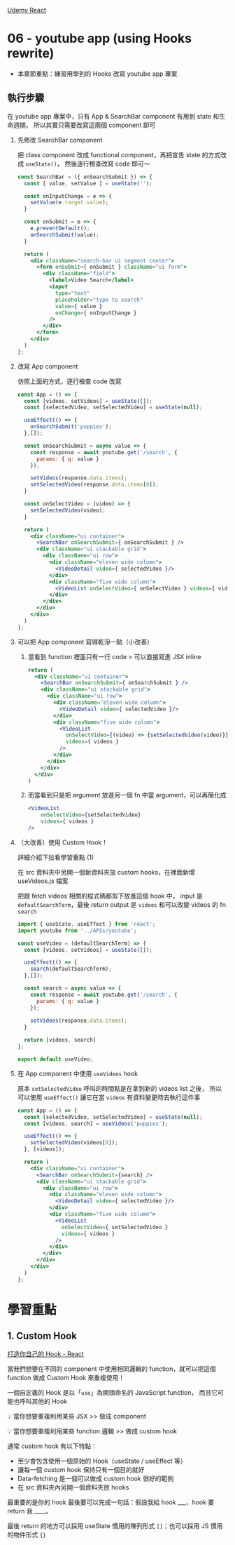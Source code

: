 [Udemy React](https://www.udemy.com/course/react-redux/learn/lecture/20788014#questions/11581544)

# 06 - youtube app (using Hooks rewrite)

- 本章節重點：練習用學到的 Hooks 改寫 youtube app 專案

## 執行步驟

在 youtube app 專案中，只有 App & SearchBar component 有用到 state 和生命週期，
所以其實只需要改寫這兩個 component 即可

1. 先修改 SearchBar component
    
    把 class component 改成 functional component，再把宣告 state 的方式改成 `useState()`，
    然後逐行檢查改寫 code 即可～
    
    ```jsx
    const SearchBar = ({ onSearchSubmit }) => {
      const [ value, setValue ] = useState('');
    
      const onInputChange = e => {
        setValue(e.target.value);
      }
    
      const onSubmit = e => {
        e.preventDefault();
        onSearchSubmit(value);
      }  
    
      return (
        <div className="search-bar ui segment center">
          <form onSubmit={ onSubmit } className="ui form">
            <div className="field">
              <label>Video Search</label>
              <input 
                type="text" 
                placeholder="type to search"
                value={ value }
                onChange={ onInputChange }
              />
            </div>
          </form>
        </div>
      )
    };
    ```
    
2. 改寫 App component
    
    仿照上面的方式，逐行檢查 code 改寫
    
    ```jsx
    const App = () => {
      const [videos, setVideos] = useState([]);
      const [selectedVideo, setSelectedVideo] = useState(null);
    
      useEffect(() => {
        onSearchSubmit('puppies');
      },[]);
    
      const onSearchSubmit = async value => {
        const response = await youtube.get('/search', { 
          params: { q: value }
        });
    
        setVideos(response.data.items);
        setSelectedVideo(response.data.items[0]);
      }
    
      const onSelectVideo = (video) => {
        setSelectedVideo(video);
      }
    
      return (
        <div className="ui container">
          <SearchBar onSearchSubmit={ onSearchSubmit } />
          <div className="ui stackable grid">
            <div className="ui row">
              <div className="eleven wide column">
                <VideoDetail video={ selectedVideo }/>
              </div>
              <div className="five wide column">
                <VideoList onSelectVideo={ onSelectVideo } videos={ videos } />
              </div>
            </div>
          </div>
        </div>
      )
    };
    ```
    
3. 可以把 App component 寫得乾淨一點（小改善）
    1. 當看到 function 裡面只有一行 code > 可以直接寫進 JSX inline
        
        ```jsx
        return (
          <div className="ui container">
            <SearchBar onSearchSubmit={ onSearchSubmit } />
            <div className="ui stackable grid">
              <div className="ui row">
                <div className="eleven wide column">
                  <VideoDetail video={ selectedVideo }/>
                </div>
                <div className="five wide column">
                  <VideoList 
                    onSelectVideo={(video) => {setSelectedVideo(video)}} 
                    videos={ videos } 
                  />
                </div>
              </div>
            </div>
          </div>
        )
        ```
        
    2. 而當看到只是把 argument 放進另一個 fn 中當 argument，可以再簡化成
        
        ```jsx
        <VideoList 
        	onSelectVideo={setSelectedVideo} 
        	videos={ videos } 
        />
        ```
        
4. （大改善）使用 Custom Hook！
    
    詳細介紹下拉看學習重點 (1)
    
    在 src 資料夾中另開一個新資料夾放 custom hooks，在裡面新增 useVideos.js 檔案
    
    把跟 fetch videos 相關的程式碼都剪下放進這個 hook 中，
    input 是 `defaultSearchTerm`，最後 return output 是 `videos` 和可以改變 videos 的 fn `search`
    
    ```jsx
    import { useState, useEffect } from 'react';
    import youtube from '../APIs/youtube';
    
    const useVideo = (defaultSearchTerm) => {
      const [videos, setVideos] = useState([]);
    
      useEffect(() => {
        search(defaultSearchTerm);
      },[]);
    
      const search = async value => {
        const response = await youtube.get('/search', { 
          params: { q: value }
        });
      
        setVideos(response.data.items);
      }
    
      return [videos, search]
    };
    
    export default useVideo;
    ```
    
5. 在 App component 中使用 `useVideos` hook
    
    原本 `setSelectedVideo` 呼叫的時間點是在拿到新的 videos list 之後，
    所以可以使用 `useEffect()` 讓它在當 `videos` 有資料變更時去執行這件事
    
    ```jsx
    const App = () => {
      const [selectedVideo, setSelectedVideo] = useState(null);
      const [videos, search] = useVideos('puppies');
    
      useEffect(() => {
        setSelectedVideo(videos[0]);
      }, [videos]);
    
      return (
        <div className="ui container">
          <SearchBar onSearchSubmit={search} />
          <div className="ui stackable grid">
            <div className="ui row">
              <div className="eleven wide column">
                <VideoDetail video={ selectedVideo }/>
              </div>
              <div className="five wide column">
                <VideoList 
                  onSelectVideo={ setSelectedVideo } 
                  videos={ videos } 
                />
              </div>
            </div>
          </div>
        </div>
      )
    };
    ```
    

# 學習重點

## 1. Custom Hook

[打造你自己的 Hook - React](https://zh-hant.reactjs.org/docs/hooks-custom.html)

當我們想要在不同的 component 中使用相同邏輯的 function，就可以把這個 function 做成 Custom Hook 來重複使用！

一個自定義的 Hook 是以「`use`」為開頭命名的 JavaScript function，
而且它可能也呼叫其他的 Hook

💡 當你想要重複利用某些 JSX >> 做成 component

💡 當你想要重複利用某些 function 邏輯 >> 做成 custom hook

通常 custom hook 有以下特點：

- 至少會包含使用一個原始的 Hook（useState / useEffect 等）
- 讓每一個 custom hook 保持只有一個目的就好
- Data-fetching 是一個可以做成 custom hook 很好的範例
- 在 src 資料夾內另開一個資料夾放 hooks

最重要的是你的 hook 最後要可以完成一句話：假設我給 hook ___，hook 要 return 我 ____。

最後 return 的地方可以採用 useState 慣用的陣列形式 `[]`；也可以採用 JS 慣用的物件形式 `{}`
